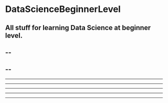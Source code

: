 # DataScienceBeginnerLevel
All stuff for learning Data Science at beginner level.
--
--
----
--
----
----
----
----
----
--------
